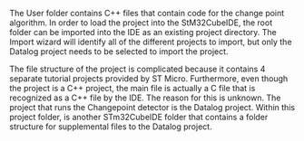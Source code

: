 The User folder contains C++ files that contain code for the change point algorithm. In order to load the project into the StM32CubeIDE, the root folder can be imported into the IDE as an existing project directory. The Import wizard will identify all of the different projects to import, but only the Datalog project needs to be selected to import the project. 

The file structure of the project is complicated because it contains 4 separate tutorial projects provided by ST Micro. Furthermore, even though the project is a C++ project, the main file is actually a C file that is recognized as a C++ file by the IDE. The reason for this is unknown. The project that runs the Changepoint detector is the Datalog project. Within this project folder, is another STm32CubeIDE folder that contains a folder structure for supplemental files to the Datalog project. 
